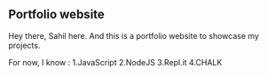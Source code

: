 ## Portfolio website
Hey there, Sahil here.
And this is a portfolio website to showcase my projects.

For now, I know : 
1.JavaScript
2.NodeJS
3.Repl.it
4.CHALK
